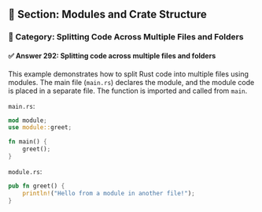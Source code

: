 ## 📘 Section: Modules and Crate Structure  
### 🔹 Category: Splitting Code Across Multiple Files and Folders  
#### ✅ Answer 292: Splitting code across multiple files and folders

This example demonstrates how to split Rust code into multiple files using modules. The main file (`main.rs`) declares the module, and the module code is placed in a separate file. The function is imported and called from `main`.

`main.rs`:
```rust
mod module;
use module::greet;

fn main() {
    greet();
}
```

`module.rs`:
```rust
pub fn greet() {
    println!("Hello from a module in another file!");
}
```
